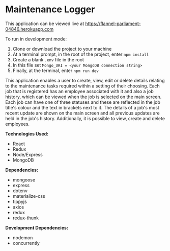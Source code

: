 # Maintenance Logger

This application can be viewed live at https://flannel-parliament-04846.herokuapp.com

To run in development mode:

1. Clone or download the project to your machine
2. At a terminal prompt, in the root of the project, enter `npm install`
3. Create a blank `.env` file in the root
4. In this file set `Mongo_URI = <your MongoDB connection string>`
5. Finally, at the terminal, enter `npm run dev`

<p>This application enables a user to create, view, edit or delete details relating to the
maintenance tasks required within a setting of their choosing.  Each job that is registered
has an employee associated with it and also a job history, which can be viewed when the job
is selected on the main screen.  Each job can have one of three statuses and these are reflected
in the job title's colour and the text in brackets next to it.  The details of a job's most recent
update are shown on the main screen and all previous updates are held in the job's history.  Additionally,
it is possible to view, create and delete employees.</p>

**Technologies Used:**

- React
- Redux
- Node/Express
- MongoDB

**Dependencies:**

- mongoose
- express
- dotenv
- materialize-css
- tippyjs
- axios
- redux
- redux-thunk

**Development Dependencies:**

- nodemon
- concurrently
